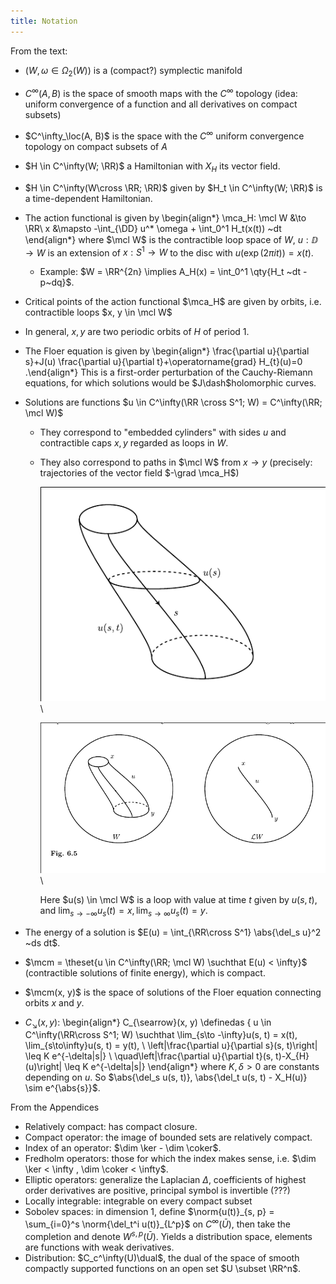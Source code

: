 ```yaml
---
title: Notation
---
```


From the text:

- $(W, \omega \in \Omega_2(W))$ is a (compact?) symplectic manifold

- $C^\infty(A, B)$ is the space of smooth maps with the $C^\infty$ topology (idea: uniform convergence of a function and all derivatives on compact subsets)
- $C^\infty_\loc(A, B)$ is the space with the $C^\infty$ uniform convergence topology on compact subsets of $A$

- $H \in C^\infty(W; \RR)$ a Hamiltonian with $X_H$ its vector field.

- $H \in C^\infty(W\cross \RR; \RR)$ given by $H_t \in C^\infty(W; \RR)$ is a time-dependent Hamiltonian.

- The action functional is given by
  \begin{align*}
  \mca_H: \mcl W &\to \RR\\
  x &\mapsto -\int_{\DD} u^* \omega + \int_0^1 H_t(x(t)) ~dt
  \end{align*}
  where $\mcl W$ is the contractible loop space of $W$,
  $u: \DD \to W$ is an extension of $x: S^1\to W$ to the disc with $u(\exp(2\pi i t)) = x(t)$.
  - Example: $W = \RR^{2n} \implies A_H(x) = \int_0^1 \qty{H_t ~dt - p~dq}$. 

- Critical points of the action functional $\mca_H$ are given by orbits, i.e. contractible loops $x, y \in \mcl W$
- In general, $x, y$ are two periodic orbits of $H$ of period 1.

- The Floer equation is given by
  \begin{align*}
  \frac{\partial u}{\partial s}+J(u) \frac{\partial u}{\partial t}+\operatorname{grad} H_{t}(u)=0
  .\end{align*}
  This is a first-order perturbation of the Cauchy-Riemann equations, for which solutions would be $J\dash$holomorphic curves.

- Solutions are functions $u \in C^\infty(\RR \cross S^1; W) = C^\infty(\RR; \mcl W)$
  - They correspond to "embedded cylinders" with sides $u$ and contractible caps $x, y$ regarded as loops in $W$.
  - They also correspond to paths in $\mcl W$ from $x\to y$ (precisely: trajectories of the vector field $-\grad \mca_H$)

    ![](figures/u.png)\
    
    ![](figures/image_2020-04-13-15-49-17.png)\

    Here $u(s) \in \mcl W$ is a loop with value at time $t$ given by $u(s, t)$, and $\lim_{s\to - \infty} u_s(t) = x, \lim_{s\to \infty} u_s(t) = y$.

- The energy of a solution is $E(u) = \int_{\RR\cross S^1} \abs{\del_s u}^2 ~ds dt$.
- $\mcm = \theset{u \in C^\infty(\RR; \mcl W) \suchthat E(u) < \infty}$ (contractible solutions of finite energy), which is compact.

- $\mcm(x, y)$ is the space of solutions of the Floer equation connecting orbits $x$ and $y$.

- $C_{\searrow}(x, y)$:
  \begin{align*}
  C_{\searrow}(x, y) \definedas \{
  u \in C^\infty(\RR\cross S^1; W) \suchthat 
  \lim_{s\to -\infty}u(s, t) = x(t), 
  \lim_{s\to\infty}u(s, t) = y(t), \\
  \left|\frac{\partial u}{\partial s}(s, t)\right| \leq K e^{-\delta|s|} \\ \quad\left|\frac{\partial u}{\partial t}(s, t)-X_{H}(u)\right| \leq K e^{-\delta|s|}
  \end{align*}
  where $K, \delta > 0$ are constants depending on $u$.
  So $\abs{\del_s u(s, t)}, \abs{\del_t u(s, t) - X_H(u)}  \sim e^{\abs{s}}$.

From the Appendices

- Relatively compact: has compact closure.
- Compact operator: the image of bounded sets are relatively compact.
- Index of an operator: $\dim \ker - \dim \coker$.
- Fredholm operators: those for which the index makes sense, i.e. $\dim \ker < \infty , \dim \coker < \infty$.
- Elliptic operators: generalize the Laplacian $\Delta$, coefficients of highest order derivatives are positive, principal symbol is invertible (???)
- Locally integrable: integrable on every compact subset
- Sobolev spaces: in dimension 1, define $\norm{u(t)}_{s, p} = \sum_{i=0}^s \norm{\del_t^i u(t)}_{L^p}$ on $C^\infty(\bar U)$, then take the completion and denote $W^{s, p}(\bar U)$.
  Yields a distribution space, elements are functions with weak derivatives.
- Distribution: $C_c^\infty(U)\dual$, the dual of the space of smooth compactly supported functions on an open set $U \subset \RR^n$.
